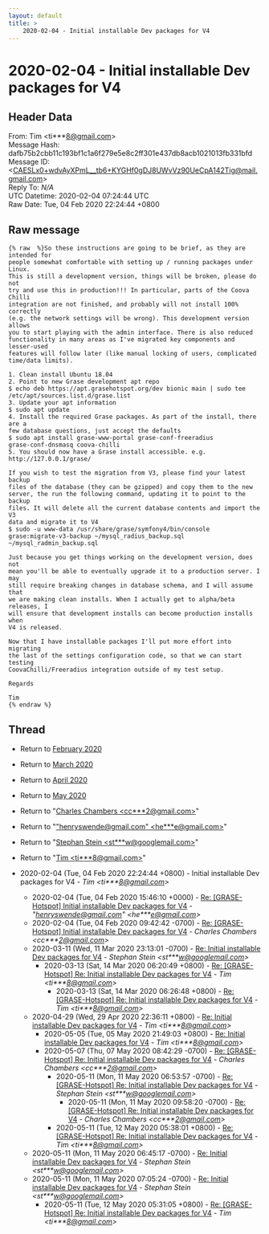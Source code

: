 ```yaml
---
layout: default
title: >
    2020-02-04 - Initial installable Dev packages for V4
---
```


# 2020-02-04 - Initial installable Dev packages for V4

## Header Data

From: Tim \<ti***8@gmail.com\><br>
Message Hash: dafb75b2cbb11c193bf1c1a6f279e5e8c2ff301e437db8acb1021013fb331bfd<br>
Message ID: \<CAESLx0+wdvAyXPmL__tb6+KYGHf0gDJ8UWvVz90UeCpA142Tig@mail.gmail.com\><br>
Reply To: _N/A_<br>
UTC Datetime: 2020-02-04 07:24:44 UTC<br>
Raw Date: Tue, 04 Feb 2020 22:24:44 +0800<br>

## Raw message

```
{% raw  %}So these instructions are going to be brief, as they are intended for
people somewhat comfortable with setting up / running packages under Linux.
This is still a development version, things will be broken, please do not
try and use this in production!!! In particular, parts of the Coova Chilli
integration are not finished, and probably will not install 100% correctly
(e.g. the network settings will be wrong). This development version allows
you to start playing with the admin interface. There is also reduced
functionality in many areas as I've migrated key components and lesser-used
features will follow later (like manual locking of users, complicated
time/data limits).

1. Clean install Ubuntu 18.04
2. Point to new Grase development apt repo
$ echo deb https://apt.grasehotspot.org/dev bionic main | sudo tee
/etc/apt/sources.list.d/grase.list
3. Update your apt information
$ sudo apt update
4. Install the required Grase packages. As part of the install, there are a
few database questions, just accept the defaults
$ sudo apt install grase-www-portal grase-conf-freeradius
grase-conf-dnsmasq coova-chilli
5. You should now have a Grase install accessible. e.g.
http://127.0.0.1/grase/

If you wish to test the migration from V3, please find your latest backup
files of the database (they can be gzipped) and copy them to the new
server, the run the following command, updating it to point to the backup
files. It will delete all the current database contents and import the V3
data and migrate it to V4
$ sudo -u www-data /usr/share/grase/symfony4/bin/console
grase:migrate-v3-backup ~/mysql_radius_backup.sql ~/mysql_radmin_backup.sql

Just because you get things working on the development version, does not
mean you'll be able to eventually upgrade it to a production server. I may
still require breaking changes in database schema, and I will assume that
we are making clean installs. When I actually get to alpha/beta releases, I
will ensure that development installs can become production installs when
V4 is released.

Now that I have installable packages I'll put more effort into migrating
the last of the settings configuration code, so that we can start testing
CoovaChilli/Freeradius integration outside of my test setup.

Regards

Tim
{% endraw %}
```

## Thread

+ Return to [February 2020](/archive/2020/02)
+ Return to [March 2020](/archive/2020/03)
+ Return to [April 2020](/archive/2020/04)
+ Return to [May 2020](/archive/2020/05)

+ Return to "[Charles Chambers <cc***2<span>@</span>gmail.com>](/authors/cc___2_at_gmail_com)"
+ Return to "["henryswende@gmail.com" <he***e<span>@</span>gmail.com>](/authors/he___e_at_gmail_com)"
+ Return to "[Stephan Stein <st***w<span>@</span>googlemail.com>](/authors/st___w_at_googlemail_com)"
+ Return to "[Tim <ti***8<span>@</span>gmail.com>](/authors/ti___8_at_gmail_com)"

+ 2020-02-04 (Tue, 04 Feb 2020 22:24:44 +0800) - Initial installable Dev packages for V4 - _Tim \<ti***8@gmail.com\>_
  + 2020-02-04 (Tue, 04 Feb 2020 15:46:10 +0000) - [Re: [GRASE-Hotspot] Initial installable Dev packages for V4](/archive/2020/02/1ca7fcb4e7d8d9fa51002f4d03cef9e8acd30218517b4b48c817556fda7513e1) - _"henryswende@gmail.com" \<he***e@gmail.com\>_
  + 2020-02-04 (Tue, 04 Feb 2020 09:42:42 -0700) - [Re: [GRASE-Hotspot] Initial installable Dev packages for V4](/archive/2020/02/cc87b8689c19b8d9bb03a106c44e279711f45cc187e01a48cee864c842f01365) - _Charles Chambers \<cc***2@gmail.com\>_
  + 2020-03-11 (Wed, 11 Mar 2020 23:13:01 -0700) - [Re: Initial installable Dev packages for V4](/archive/2020/03/dcfe48513645e50c04ac1a57863199055c24cabd7ea6de31efb02e95b0f67627) - _Stephan Stein \<st***w@googlemail.com\>_
    + 2020-03-13 (Sat, 14 Mar 2020 06:20:49 +0800) - [Re: [GRASE-Hotspot] Re: Initial installable Dev packages for V4](/archive/2020/03/1fc3234aa7c33f141ca914d5b2057f06f12abb01a68f0cc00371633a2c9cf82b) - _Tim \<ti***8@gmail.com\>_
      + 2020-03-13 (Sat, 14 Mar 2020 06:26:48 +0800) - [Re: [GRASE-Hotspot] Re: Initial installable Dev packages for V4](/archive/2020/03/3518df47e27b4e583ccda469d9bcb22311944e0319b485ba629054d31e3bc14e) - _Tim \<ti***8@gmail.com\>_
  + 2020-04-29 (Wed, 29 Apr 2020 22:36:11 +0800) - [Re: Initial installable Dev packages for V4](/archive/2020/04/716dbb077e0c01cacacc1ca6fa7a6f72882fb3f304dd16dca4c8c2894ab95132) - _Tim \<ti***8@gmail.com\>_
    + 2020-05-05 (Tue, 05 May 2020 21:49:03 +0800) - [Re: Initial installable Dev packages for V4](/archive/2020/05/c93acfd5178d64447975f5b0be6ccde2d392f11f8352ec7ded3f4d286e44fca4) - _Tim \<ti***8@gmail.com\>_
    + 2020-05-07 (Thu, 07 May 2020 08:42:29 -0700) - [Re: [GRASE-Hotspot] Re: Initial installable Dev packages for V4](/archive/2020/05/0db91264e6097c2095d28746e701e881f3a39fe8e4b384cb08e480908c5a9da0) - _Charles Chambers \<cc***2@gmail.com\>_
      + 2020-05-11 (Mon, 11 May 2020 06:53:57 -0700) - [Re: [GRASE-Hotspot] Re: Initial installable Dev packages for V4](/archive/2020/05/c107d1e3ea5b7e6379a818eb8eed9756565420415c16cebe020d6f712cebc895) - _Stephan Stein \<st***w@googlemail.com\>_
        + 2020-05-11 (Mon, 11 May 2020 09:58:20 -0700) - [Re: [GRASE-Hotspot] Re: Initial installable Dev packages for V4](/archive/2020/05/bb7cff84e3923081897d48563ea515ed8277936f60cabad932e8a4b390ad3742) - _Charles Chambers \<cc***2@gmail.com\>_
      + 2020-05-11 (Tue, 12 May 2020 05:38:01 +0800) - [Re: [GRASE-Hotspot] Re: Initial installable Dev packages for V4](/archive/2020/05/a9e02c7ac30efffd6ad1d8ecd40c9ca497a66db5d70292a9087cec3b9af97748) - _Tim \<ti***8@gmail.com\>_
  + 2020-05-11 (Mon, 11 May 2020 06:45:17 -0700) - [Re: Initial installable Dev packages for V4](/archive/2020/05/78a8943380abad1e77f3d6ec2ce790db61da21f131c57f5d35440c5734637290) - _Stephan Stein \<st***w@googlemail.com\>_
  + 2020-05-11 (Mon, 11 May 2020 07:05:24 -0700) - [Re: Initial installable Dev packages for V4](/archive/2020/05/75db4d7951c4dc3653ae04f1d81a75f82195237609be0de0b604d3256afe14ef) - _Stephan Stein \<st***w@googlemail.com\>_
    + 2020-05-11 (Tue, 12 May 2020 05:31:05 +0800) - [Re: [GRASE-Hotspot] Re: Initial installable Dev packages for V4](/archive/2020/05/7560425da1802dfa4d8bdd07c0865b3e12313cc789e5ffc8cf9810d79f4f159c) - _Tim \<ti***8@gmail.com\>_

